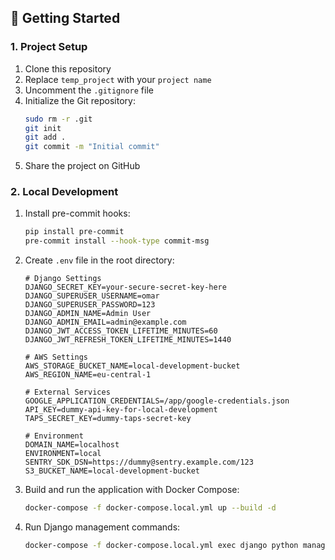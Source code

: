 ## 🚀 Getting Started

### 1. Project Setup

1. Clone this repository
2. Replace `temp_project` with your `project name`
3. Uncomment the `.gitignore` file
4. Initialize the Git repository:
   ```bash
   sudo rm -r .git
   git init
   git add .
   git commit -m "Initial commit"
   ```
5. Share the project on GitHub

### 2. Local Development

1. Install pre-commit hooks:
   ```bash
   pip install pre-commit
   pre-commit install --hook-type commit-msg
   ```

2. Create `.env` file in the root directory:
   ```
   # Django Settings
   DJANGO_SECRET_KEY=your-secure-secret-key-here
   DJANGO_SUPERUSER_USERNAME=omar
   DJANGO_SUPERUSER_PASSWORD=123
   DJANGO_ADMIN_NAME=Admin User
   DJANGO_ADMIN_EMAIL=admin@example.com
   DJANGO_JWT_ACCESS_TOKEN_LIFETIME_MINUTES=60
   DJANGO_JWT_REFRESH_TOKEN_LIFETIME_MINUTES=1440

   # AWS Settings
   AWS_STORAGE_BUCKET_NAME=local-development-bucket
   AWS_REGION_NAME=eu-central-1

   # External Services
   GOOGLE_APPLICATION_CREDENTIALS=/app/google-credentials.json
   API_KEY=dummy-api-key-for-local-development
   TAPS_SECRET_KEY=dummy-taps-secret-key

   # Environment
   DOMAIN_NAME=localhost
   ENVIRONMENT=local
   SENTRY_SDK_DSN=https://dummy@sentry.example.com/123
   S3_BUCKET_NAME=local-development-bucket
   ```

3. Build and run the application with Docker Compose:
   ```bash
   docker-compose -f docker-compose.local.yml up --build -d
   ```

4. Run Django management commands:
   ```bash
   docker-compose -f docker-compose.local.yml exec django python manage.py [command]
   ```
